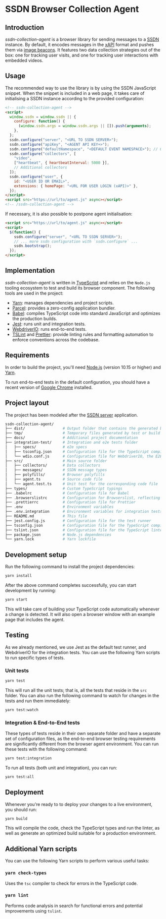 # SSDN Browser Collection Agent

## Introduction

_ssdn-collection-agent_ is a browser library for sending messages to a [SSDN](https://github.com/learningtapestry/ssdn)
instance. By default, it encodes messages in the [xAPI](https://xapi.com/overview/) format and pushes them via
[image beacons](https://en.wikipedia.org/wiki/Web_beacon). It features two data collection strategies out of the box:
one for tracking user visits, and one for tracking user interactions with embedded videos.

## Usage

The recommended way to use the library is by using the SSDN JavaScript snippet.
When the snippet is included in a web page, it takes care of initialising a SSDN
instance according to the provided configuration:

```html
<!-- ssdn-collection-agent -->
<script>
  window.ssdn = window.ssdn || {
    configure: function() {
      (window.ssdn.args = window.ssdn.args || []).push(arguments);
    },
  };
  ssdn.configure("server", "<URL TO SSDN SERVER>");
  ssdn.configure("apiKey", "<AGENT API KEY+>");
  ssdn.configure("defaultNamespace", "<DEFAULT EVENT NAMESPACE>"); // Optional
  ssdn.configure("collectors", [
    "video",
    ["heartbeat", { heartbeatInterval: 5000 }],
    // Additional collectors
  ]);
  ssdn.configure("user", {
    id: "<USER ID OR EMAIL>",
    extensions: { homePage: "<URL FOR USER LOGIN (xAPI)>" },
  });
</script>
<script src="https://url/to/agent.js" async></script>
<!-- /ssdn-collection-agent -->
```

If necessary, it is also possible to postpone agent initialisation:

```html
<script src="https://url/to/agent.js" async></script>
<script>
  $(function() {
    ssdn.configure("server", "<URL TO SSDN SERVER>");
    // ... more ssdn configuration with `ssdn.configure` ...
    ssdn.bootstrap();
  });
</script>
```

## Implementation

_ssdn-collection-agent_ is written in [TypeScript](https://www.typescriptlang.org/) and relies on the `Node.js`
tooling ecosystem to test and build its browser component. The following tools are used in the project:

- [Yarn](https://yarnpkg.com/en/): manages dependencies and project scripts.
- [Parcel](https://parceljs.org/): provides a zero-config application bundler.
- [Babel](https://babeljs.io/): compiles TypeScript code into standard JavaScript and optimizes the
  production builds.
- [Jest](https://jestjs.io/): runs unit and integration tests.
- [WebdriverIO](https://webdriver.io): runs end-to-end tests.
- [TSLint](https://palantir.github.io/tslint/) and [Prettier](https://prettier.io/): provide linting rules and
  formatting automation to enforce conventions across the codebase.

## Requirements

In order to build the project, you'll need [Node.js](https://nodejs.org/en/download/) (version 10.15 or higher) and
[Yarn](https://yarnpkg.com/en/).

To run end-to-end tests in the default configuration, you should have a recent version of
[Google Chrome](https://www.google.com/chrome/) installed.

## Project layout

The project has been modeled after the [SSDN server](https://github.com/learningtapestry/ssdn) application.

```bash
ssdn-collection-agent/
├── dist/                 # Output folder that contains the generated build
├── tmp/                  # Temporary files generated by test or build processes, can be safely deleted
├── docs/                 # Additional project documentation
├── integration-test/     # Integration and e2e tests folder
│   ├── specs/            # e2e specs
│   ├── tsconfig.json     # Configuration file for the TypeScript compiler (E2E tests)
│   └── wdio.conf.js      # Configuration file for WebdriverIO, the E2E test runner
├── src/                  # Main source folder
│   ├── collectors/       # Data collectors
│   ├── messages/         # SSDN message types
│   ├── polyfills/        # Browser polyfills
│   ├── agent.ts          # Source code file
│   └── agent.test.ts     # Unit test for the corresponding code file
├── types/                # Custom TypeScript typings
├── .babelrc              # Configuration file for Babel
├── .browserslistrc       # Configuration for Browserslist, reflecting the supported browsers for the agent
├── .prettierrc           # Configuration file for Prettier
├── .env                  # Environment variables
├── .env.integration      # Environment variables for integration tests
├── README.md             # This file
├── jest.config.js        # Configuration file for the test runner
├── tsconfig.json         # Configuration file for the TypeScript compiler
├── tslint.json           # Configuration file for the TypeScript linter (tslint)
├── package.json          # Node.js dependencies
└── yarn.lock             # Yarn lockfile
```

## Development setup

Run the following command to install the project dependencies:

```bash
yarn install
```

After the above command completes successfully, you can start development by running:

```bash
yarn start
```

This will take care of building your TypeScript code automatically whenever a change is detected.
It will also open a browser window with an example page that includes the agent.

## Testing

As we already mentioned, we use Jest as the default test runner,
and WebdriverIO for the integration tests.
You can use the following Yarn scripts to run specific types of tests.

### Unit tests

```bash
yarn test
```

This will run all the unit tests; that is, all the tests that reside in the `src` folder. You can
also run the following command to watch for changes in the tests and run them immediately:

```bash
yarn test:watch
```

### Integration & End-to-End tests

These types of tests reside in their own separate folder and have a separate set
of configuration files, as the end-to-end browser testing requirements are significantly
different from the browser agent environment. You can run these tests with the
following command:

```bash
yarn test:integration
```

To run all tests (both unit and integration), you can run:

```bash
yarn test:all
```

## Deployment

Whenever you're ready to to deploy your changes to a live environment, you should run:

```bash
yarn build
```

This will compile the code, check the TypeScript types and run the linter, as well as generate an
optimized build suitable for a production environment.

## Additional Yarn scripts

You can use the following Yarn scripts to perform various useful tasks:

### `yarn check-types`

Uses the `tsc` compiler to check for errors in the TypeScript code.

### `yarn lint`

Performs code analysis in search for functional errors and potential improvements using `tslint`.

